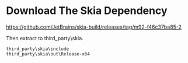 Download The Skia Dependency
===============

https://github.com/JetBrains/skia-build/releases/tag/m92-f46c37ba85-2


Then extract to third_party\skia.

```
third_party\skia\include
third_party\skia\out\Release-x64
```